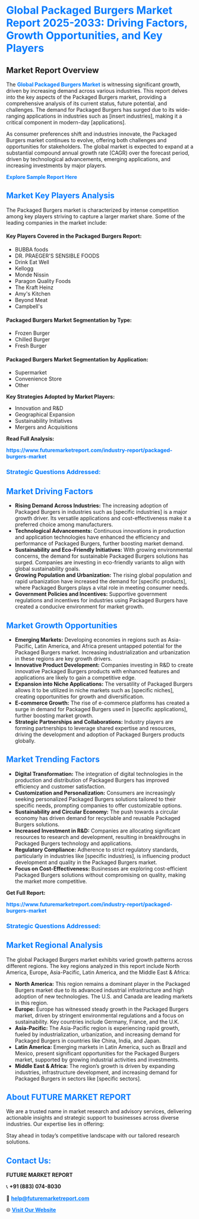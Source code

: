 <h1 style="color: #007BFF;">Global Packaged Burgers Market Report 2025-2033: Driving Factors, Growth Opportunities, and Key Players</h1>

<section id="overview">
<h2>Market Report Overview</h2>
<p>The <a href="https://www.futuremarketreport.com/industry-report/packaged-burgers-market" style="color: #007BFF; text-decoration: none;"><strong>Global Packaged Burgers Market</strong></a> is witnessing significant growth, driven by increasing demand across various industries. This report delves into the key aspects of the Packaged Burgers market, providing a comprehensive analysis of its current status, future potential, and challenges. The demand for Packaged Burgers has surged due to its wide-ranging applications in industries such as [insert industries], making it a critical component in modern-day [applications].</p>
<p>As consumer preferences shift and industries innovate, the Packaged Burgers market continues to evolve, offering both challenges and opportunities for stakeholders. The global market is expected to expand at a substantial compound annual growth rate (CAGR) over the forecast period, driven by technological advancements, emerging applications, and increasing investments by major players.</p>
</section>

<section id="overview">
<p><a href="https://www.futuremarketreport.com/request-sample/reportId=50837" style="color: #007BFF; text-decoration: none;"><strong>Explore Sample Report Here</strong></a></p>
</section>

<section id="key-players">
<h2 style="color: #007BFF;">Market Key Players Analysis</h2>
<p>The Packaged Burgers market is characterized by intense competition among key players striving to capture a larger market share. Some of the leading companies in the market include:</p>
<h4>Key Players Covered in the Packaged Burgers Report:</h4>
<ul><li>BUBBA foods</li><li>DR. PRAEGER&#039;S SENSIBLE FOODS</li><li>Drink Eat Well</li><li>Kellogg</li><li>Monde Nissin</li><li>Paragon Quality Foods</li><li>The Kraft Heinz</li><li>Amy&#039;s Kitchen</li><li>Beyond Meat</li><li>Campbell&#039;s</li></ul>
<h4>Packaged Burgers Market Segmentation by Type:</h4>
<ul><li>Frozen Burger</li><li>Chilled Burger</li><li>Fresh Burger</li></ul>

<h4>Packaged Burgers Market Segmentation by Application:</h4>
<ul><li>Supermarket</li><li>Convenience Store</li><li>Other</li></ul>
<p><strong>Key Strategies Adopted by Market Players:</strong></p>
<ul>
<li>Innovation and R&D</li>
<li>Geographical Expansion</li>
<li>Sustainability Initiatives</li>
<li>Mergers and Acquisitions</li>
</ul>
</section>

<section>
<p><strong>Read Full Analysis: </strong></p><a href="https://www.futuremarketreport.com/industry-report/packaged-burgers-market" style="color: #007BFF; text-decoration: none;"><strong>https://www.futuremarketreport.com/industry-report/packaged-burgers-market</strong></a>
<h3 style="color: #007BFF;">Strategic Questions Addressed:</h3>
</section>

<section id="driving-factors">
<h2 style="color: #007BFF;">Market Driving Factors</h2>
<ul>
<li><strong>Rising Demand Across Industries:</strong> The increasing adoption of Packaged Burgers in industries such as [specific industries] is a major growth driver. Its versatile applications and cost-effectiveness make it a preferred choice among manufacturers.</li>
<li><strong>Technological Advancements:</strong> Continuous innovations in production and application technologies have enhanced the efficiency and performance of Packaged Burgers, further boosting market demand.</li>
<li><strong>Sustainability and Eco-Friendly Initiatives:</strong> With growing environmental concerns, the demand for sustainable Packaged Burgers solutions has surged. Companies are investing in eco-friendly variants to align with global sustainability goals.</li>
<li><strong>Growing Population and Urbanization:</strong> The rising global population and rapid urbanization have increased the demand for [specific products], where Packaged Burgers plays a vital role in meeting consumer needs.</li>
<li><strong>Government Policies and Incentives:</strong> Supportive government regulations and incentives for industries using Packaged Burgers have created a conducive environment for market growth.</li>
</ul>
</section>

<section id="growth-opportunities">
<h2 style="color: #007BFF;">Market Growth Opportunities</h2>
<ul>
<li><strong>Emerging Markets:</strong> Developing economies in regions such as Asia-Pacific, Latin America, and Africa present untapped potential for the Packaged Burgers market. Increasing industrialization and urbanization in these regions are key growth drivers.</li>
<li><strong>Innovative Product Development:</strong> Companies investing in R&D to create innovative Packaged Burgers products with enhanced features and applications are likely to gain a competitive edge.</li>
<li><strong>Expansion into Niche Applications:</strong> The versatility of Packaged Burgers allows it to be utilized in niche markets such as [specific niches], creating opportunities for growth and diversification.</li>
<li><strong>E-commerce Growth:</strong> The rise of e-commerce platforms has created a surge in demand for Packaged Burgers used in [specific applications], further boosting market growth.</li>
<li><strong>Strategic Partnerships and Collaborations:</strong> Industry players are forming partnerships to leverage shared expertise and resources, driving the development and adoption of Packaged Burgers products globally.</li>
</ul>
</section>

<section id="trending-factors">
<h2 style="color: #007BFF;">Market Trending Factors</h2>
<ul>
<li><strong>Digital Transformation:</strong> The integration of digital technologies in the production and distribution of Packaged Burgers has improved efficiency and customer satisfaction.</li>
<li><strong>Customization and Personalization:</strong> Consumers are increasingly seeking personalized Packaged Burgers solutions tailored to their specific needs, prompting companies to offer customizable options.</li>
<li><strong>Sustainability and Circular Economy:</strong> The push towards a circular economy has driven demand for recyclable and reusable Packaged Burgers solutions.</li>
<li><strong>Increased Investment in R&D:</strong> Companies are allocating significant resources to research and development, resulting in breakthroughs in Packaged Burgers technology and applications.</li>
<li><strong>Regulatory Compliance:</strong> Adherence to strict regulatory standards, particularly in industries like [specific industries], is influencing product development and quality in the Packaged Burgers market.</li>
<li><strong>Focus on Cost-Effectiveness:</strong> Businesses are exploring cost-efficient Packaged Burgers solutions without compromising on quality, making the market more competitive.</li>
</ul>
</section>

<section>
<p><strong>Get Full Report: </strong></p><a href="https://www.futuremarketreport.com/industry-report/packaged-burgers-market" style="color: #007BFF; text-decoration: none;"><strong>https://www.futuremarketreport.com/industry-report/packaged-burgers-market</strong></a>
<h3 style="color: #007BFF;">Strategic Questions Addressed:</h3>
</section>


<section id="regional-analysis">
<h2 style="color: #007BFF;">Market Regional Analysis</h2>
<p>The global Packaged Burgers market exhibits varied growth patterns across different regions. The key regions analyzed in this report include North America, Europe, Asia-Pacific, Latin America, and the Middle East & Africa:</p>
<ul>
<li><strong>North America:</strong> This region remains a dominant player in the Packaged Burgers market due to its advanced industrial infrastructure and high adoption of new technologies. The U.S. and Canada are leading markets in this region.</li>
<li><strong>Europe:</strong> Europe has witnessed steady growth in the Packaged Burgers market, driven by stringent environmental regulations and a focus on sustainability. Key countries include Germany, France, and the U.K.</li>
<li><strong>Asia-Pacific:</strong> The Asia-Pacific region is experiencing rapid growth, fueled by industrialization, urbanization, and increasing demand for Packaged Burgers in countries like China, India, and Japan.</li>
<li><strong>Latin America:</strong> Emerging markets in Latin America, such as Brazil and Mexico, present significant opportunities for the Packaged Burgers market, supported by growing industrial activities and investments.</li>
<li><strong>Middle East & Africa:</strong> The region’s growth is driven by expanding industries, infrastructure development, and increasing demand for Packaged Burgers in sectors like [specific sectors].</li>
</ul>
</section>

<footer>
<h2 style="color: #007BFF;">About FUTURE MARKET REPORT</h2>
<p>We are a trusted name in market research and advisory services, delivering actionable insights and strategic support to businesses across diverse industries. Our expertise lies in offering:</p>

<p>Stay ahead in today’s competitive landscape with our tailored research solutions.</p>

<h2 style="color: #007BFF;">Contact Us:</h2>
<p><strong>FUTURE MARKET REPORT</strong></p>
<p>📞 <strong>+91 (883) 074-8030</strong></p>
<p>📧 <strong><a href="mailto:help@futuremarketreport.com" style="color: #007BFF;">help@futuremarketreport.com</a></strong></p>
<p>🌐 <strong><a href="https://www.futuremarketreport.com/" style="color: #007BFF;">Visit Our Website</a></strong></p>
</footer>
